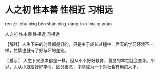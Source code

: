# 人之初 性本善 性相近 习相远

rén zhī chū xìng běn shàn xìng xiāng jìn xí xiāng yuǎn

人之初 性本善 性相近 习相远

【解释】人生下来的时候都是好的，只是由于成长过程中，后天的学习环境不一样，性情也就有了好与坏的差别。

〖启示〗 人生下来原本都是一样，但从小不好好教育，善良的本性就会变坏。所以，人从小就要好好学习，区分善恶，才能成为一个对社会有用的人才。